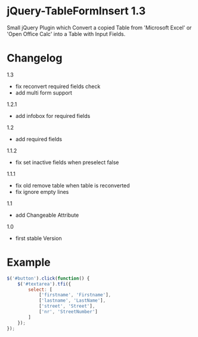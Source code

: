 jQuery-TableFormInsert 1.3
======================
Small jQuery Plugin which Convert a copied Table from 'Microsoft Excel' or 'Open Office Calc' into a Table with Input Fields.

Changelog
======================
1.3
 - fix reconvert required fields check
 - add multi form support

1.2.1
 - add infobox for required fields

1.2
 - add required fields

1.1.2
 - fix set inactive fields when preselect false

1.1.1
 - fix old remove table when table is reconverted
 - fix ignore empty lines

1.1
 - add Changeable Attribute

1.0
 - first stable Version

Example
======================
`````javascript
$('#button').click(function() {
    $('#textarea').tfi({
        select: [
            ['firstname', 'Firstname'],
            ['lastname', 'LastName'],
            ['street', 'Street'],
            ['nr', 'StreetNumber']
        ]
    });
});
`````
